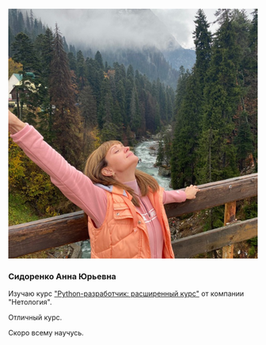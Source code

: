 ![Это я](photo_2020-11-17_08-40-49.jpg)
### Сидоренко Анна Юрьевна

Изучаю курс ["Python-разработчик: расширенный курс"](https://netology.ru/profile/program/pd-126) от компании "Нетология".

Отличный курс.

Скоро всему научусь.